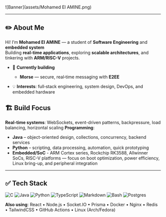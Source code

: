 ![Banner](assets/Mohamed El AMINE.png)

---

## ✏️ About Me

Hi! I’m **Mohamed El AMINE** — a student of **Software Engineering** and **embedded system**  
Building **real‑time applications**, exploring **scalable architectures**, and tinkering with **ARM/RISC-V** projects.

* 🚀 **Currently building**
  * **Morse** — secure, real‑time messaging with **E2EE**
    
* 💡 **Interests**: full‑stack engineering, system design, DevOps, and embedded hardware


## 🏗️ Build Focus

**Real-time systems**: WebSockets, event-driven patterns, backpressure, load balancing, horizontal scaling
**Programming**:
* **Java** – object-oriented design, collections, concurrency, backend services
* **Python** – scripting, data processing, automation, quick prototyping
* **Embedded/SoC** - ARM Cortex series, Rockchip RK3588, Allwinner SoCs, RISC-V platforms — focus on boot optimization, power efficiency, Linux bring-up, and peripheral integration


---

## ✅ Tech Stack

<p>
  <img alt="C" src="https://img.shields.io/badge/c-%2300599C.svg?style=for-the-badge&logo=c&logoColor=white"/>
  <img alt="Java" src="https://img.shields.io/badge/java-%23ED8B00.svg?style=for-the-badge&logo=openjdk&logoColor=white"/>
  <img alt="Python" src="https://img.shields.io/badge/python-3670A0?style=for-the-badge&logo=python&logoColor=ffdd54"/>
  <img alt="TypeScript" src="https://img.shields.io/badge/typescript-%23007ACC.svg?style=for-the-badge&logo=typescript&logoColor=white"/>
  <img alt="Markdown" src="https://img.shields.io/badge/markdown-%23000000.svg?style=for-the-badge&logo=markdown&logoColor=white"/>
  <img alt="Bash" src="https://img.shields.io/badge/bash_script-%23121011.svg?style=for-the-badge&logo=gnu-bash&logoColor=white"/>
  <img alt="Postgres" src="https://img.shields.io/badge/postgres-%23316192.svg?style=for-the-badge&logo=postgresql&logoColor=white"/>
</p>

**Also using**: React • Node.js • Socket.IO • Prisma • Docker • Nginx • Redis • TailwindCSS • GitHub Actions • Linux (Arch/Fedora)